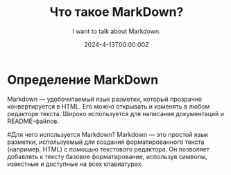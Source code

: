 ﻿---
title: Что такое MarkDown?
subtitle: I want to talk about Markdown.

# Summary for listings and search engines
summary: I want to talk about Markdown

# Link this post with a project
projects: []

# Date published
date: '2024-4-13T00:00:00Z'

# Date updated
lastmod: '2024-4-6 08:00:00Z'

# Is this an unpublished draft?
draft: false

# Show this page in the Featured widget?
featured: false

# Featured image
# Place an image named `featured.jpg/png` in this page's folder and customize its options here.
image:
  caption: 'Image credit: [**Unsplash**](https://www.mooc.org/hubfs/cybersecurity-computer-science.jpg)'
  focal_point: ''
  placement: 2
  preview_only: false

authors:
  - admin
  - Shogofa

tags:
  - Academic
  - Student

categories:
  
---
# Определение MarkDown
Markdown — удобочитаемый язык разметки, который прозрачно конвертируется в HTML. Его можно открывать и изменять в любом редакторе текста. Широко используется для написания документаций и README-файлов.

#Для чего используется Markdown?
Markdown — это простой язык разметки, используемый для создания форматированного текста (например, HTML) с помощью текстового редактора. Он позволяет добавлять к тексту базовое форматирование, используя символы, известные и доступные на всех клавиатурах.
